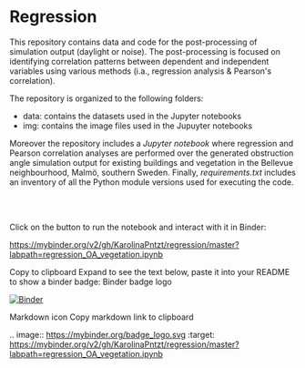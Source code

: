 # Regression
This repository contains data and code for the post-processing of simulation output (daylight or noise). The post-processing is focused on identifying correlation patterns between dependent and independent variables using various methods (i.a., regression analysis & Pearson's correlation).

The repository is organized to the following folders:

- data: contains the datasets used in the Jupyter notebooks
- img: contains the image files used in the Jupuyter notebooks

Moreover the repository includes a *Jupyter notebook* where regression and Pearson correlation analyses are performed over the generated obstruction angle simulation output for existing buildings and vegetation in the Bellevue neighbourhood, Malmö, southern Sweden. Finally, *requirements.txt* includes an inventory of all the Python module versions used for executing the code.

<br>
<br>

Click on the button to run the notebook and interact with it in Binder: 


https://mybinder.org/v2/gh/KarolinaPntzt/regression/master?labpath=regression_OA_vegetation.ipynb

Copy to clipboard
Expand to see the text below, paste it into your README to show a binder badge: Binder badge logo

[![Binder](https://mybinder.org/badge_logo.svg)](https://mybinder.org/v2/gh/KarolinaPntzt/regression/master?labpath=regression_OA_vegetation.ipynb)

Markdown icon Copy markdown link to clipboard

.. image:: https://mybinder.org/badge_logo.svg
 :target: https://mybinder.org/v2/gh/KarolinaPntzt/regression/master?labpath=regression_OA_vegetation.ipynb

